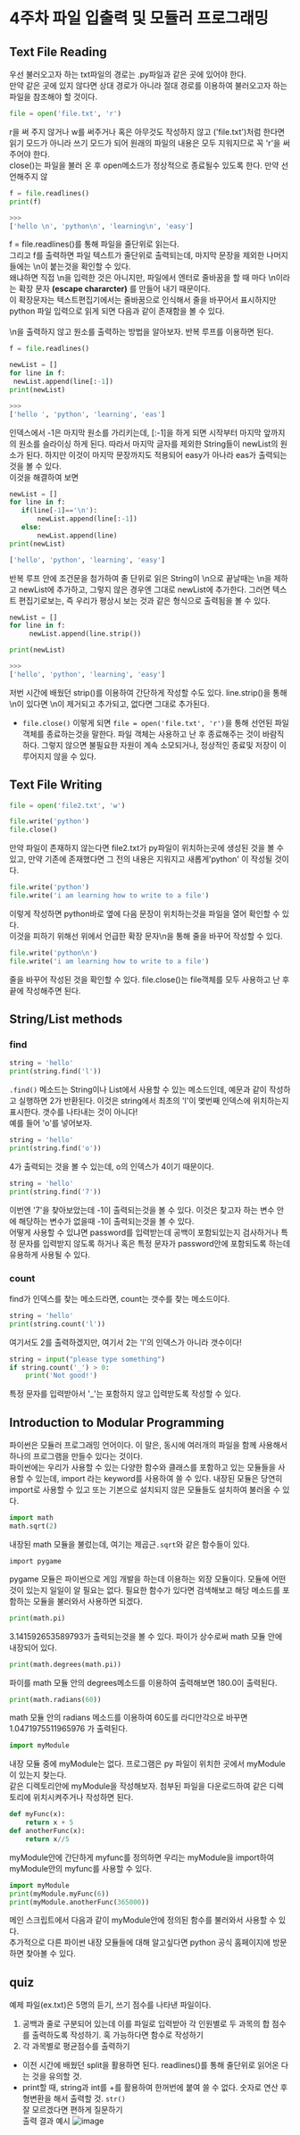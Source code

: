 # 4주차 파일 입출력 및 모듈러 프로그래밍
## Text File Reading
우선 불러오고자 하는 txt파일의 경로는 .py파일과 같은 곳에 있어야 한다.
<br> 만약 같은 곳에 있지 않다면 상대 경로가 아니라 절대 경로를 이용하여 불러오고자 하는 파일을 참조해야 할 것이다.
```python
file = open('file.txt', 'r')
```
r을 써 주지 않거나 w를 써주거나 혹은 아무것도 작성하지 않고 ('file.txt')처럼 한다면 읽기 모드가 아니라 쓰기 모드가 되어 원래의 파일의 내용은 모두 지워지므로 꼭 'r'을 써주어야 한다.
<br> close()는 파일을 불러 온 후 open메소드가 정상적으로 종료될수 있도록 한다.
만약 선언해주지 않
```python
f = file.readlines()
print(f)
```
```python
>>>
['hello \n', 'python\n', 'learning\n', 'easy']
```
f = file.readlines()를 통해 파일을 줄단위로 읽는다. <br>
그리고 f를 출력하면 파일 텍스트가 줄단위로 출력되는데, 마지막 문장을 제외한 나머지들에는 \n이 붙는것을 확인할 수 있다.<br> 왜냐하면 직접 \n을 입력한 것은 아니지만, 파일에서 엔터로 줄바꿈을 할 때 마다 \n이라는 확장 문자 **(escape chararcter)** 를 만들어 내기 때문이다.
<br> 이 확장문자는 텍스트편집기에서는 줄바꿈으로 인식해서 줄을 바꾸어서 표시하지만 python 파일 입력으로 읽게 되면 다음과 같이 존재함을 볼 수 있다.
<br><br>
\n을 출력하지 않고 원소를 출력하는 방법을 알아보자. 반복 루프를 이용하면 된다.
```python
f = file.readlines()

newList = []
for line in f:
 newList.append(line[:-1])
print(newList)
 ```
 ```python
 >>>
 ['hello ', 'python', 'learning', 'eas']
 ```
 인덱스에서 -1은 마지막 원소를 가리키는데, [:-1]을 하게 되면 시작부터 마지막 앞까지의 원소를 슬라이싱 하게 된다. 따라서 마지막 글자를 제외한 String들이 newList의 원소가 된다. 하지만 이것이 마지막 문장까지도 적용되어 easy가 아나라 eas가 출력되는 것을 볼 수 있다.
 <br>이것을 해결하여 보면
 ```python
 newList = []
for line in f:
    if(line[-1]=='\n'):
        newList.append(line[:-1])
    else:
        newList.append(line)
print(newList)
```
```python
['hello', 'python', 'learning', 'easy']
```
반복 루프 안에 조건문을 첨가하여 줄 단위로 읽은 String이 \n으로 끝날때는 \n을 제하고 newList에 추가하고, 그렇지 않은 경우엔 그대로 newList에 추가한다. 그러면 텍스트 편집기로보는, 즉 우리가 평상시 보는 것과 같은 형식으로 출력됨을 볼 수 있다.
```python
newList = []
for line in f:
     newList.append(line.strip())

print(newList)
```
```python
>>>
['hello', 'python', 'learning', 'easy']
```
저번 시간에 배웠던 strip()를 이용하여 간단하게 작성할 수도 있다. line.strip()을 통해 \n이 있다면 \n이 제거되고 추가되고, 없다면 그대로 추가된다.
<br>
- `file.close()`
이렇게 되면 `file = open('file.txt', 'r')`을 통해 선언된 파일 객체를 종료하는것을 말한다. 파일 객체는 사용하고 난 후 종료해주는 것이 바람직하다. 그렇지 않으면 불필요한 자원이 계속 소모되거나,
정상적인 종료및 저장이 이루어지지 않을 수 있다.
## Text File Writing
```python
file = open('file2.txt', 'w')

file.write('python')
file.close()
```
만약 파일이 존재하지 않는다면 file2.txt가 py파일이 위치하는곳에 생성된 것을 볼 수 있고, 만약 기존에 존재했다면 그 전의 내용은 지워지고 새롭게'python' 이 작성될 것이다.
```python
file.write('python')
file.write('i am learning how to write to a file')  
```
이렇게 작성하면 python바로 옆에 다음 문장이 위치하는것을 파일을 열어 확인할 수 있다.
<br>이것을 피하기 위해선 위에서 언급한 확장 문자\n을 통해 줄을 바꾸어 작성할 수 있다.
```python
file.write('python\n')
file.write('i am learning how to write to a file')  
```
줄을 바꾸어 작성된 것을 확인할 수 있다. file.close()는 file객체를 모두 사용하고 난 후 끝에 작성해주면 된다.

## String/List methods
### find
```python
string = 'hello'
print(string.find('l'))
```
`.find()` 메소드는 String이나 List에서 사용할 수 있는 메소드인데, 예문과 같이 작성하고 실행하면 2가 반환된다. 이것은 string에서 최초의 'l'이 몇번째 인덱스에 위치하는지 표시한다. 갯수를 나타내는 것이 아니다!
<br>예를 들어 'o'를 넣어보자.
```python
string = 'hello'
print(string.find('o'))
```
4가 출력되는 것을 볼 수 있는데, o의 인덱스가 4이기 때문이다.
```python
string = 'hello'
print(string.find('7'))
```
이번엔 '7'을 찾아보았는데 -1이 출력되는것을 볼 수 있다. 이것은 찾고자 하는 변수 안에 해당하는 변수가 없을때 -1이 출력되는것을 볼 수 있다.
<br>어떻게 사용할 수 있냐면 password를 입력받는데 공백이 포함되있는지 검사하거나 특정 문자를 입력받지 않도록 하거나 혹은 특정 문자가 password안에 포함되도록 하는데 유용하게 사용될 수 있다.
### count
find가 인덱스를 찾는 메소드라면, count는 갯수를 찾는 메소드이다.
```python
string = 'hello'
print(string.count('l'))
```
여기서도 2를 출력하겠지만, 여기서 2는 'l'의 인덱스가 아니라 갯수이다!
```python
string = input("please type something")
if string.count('_') > 0:
    print('Not good!')
```
특정 문자를 입력받아서 '_'는 포함하지 않고 입력받도록 작성할 수 있다.

## Introduction to Modular Programming
파이썬은 모듈러 프로그래밍 언어이다. 이 말은, 동시에 여러개의 파일을 함께 사용해서 하나의 프로그램을 만들수 있다는 것이다.
<br>파이썬에는 우리가 사용할 수 있는 다양한 함수와 클래스를 포함하고 있는 모듈들을 사용할 수 있는데, import 라는 keyword를 사용하여 쓸 수 있다. 내장된 모듈은 당연히 import로 사용할 수 있고 또는 기본으로 설치되지 않은 모듈들도 설치하여 불러올 수 있다.
```python
import math
math.sqrt(2)
```
내장된 math 모듈을 불렀는데, 여기는 제곱근`.sqrt`와 같은 함수들이 있다.
```
import pygame
```
pygame 모듈은 파이썬으로 게임 개발을 하는데 이용하는 외장 모듈이다. 모듈에 어떤것이 있는지 일일이 알 필요는 없다. 필요한 함수가 있다면 검색해보고 해당 메소드를 포함하는 모듈을 불러와서 사용하면 되겠다.
```python
print(math.pi)
```
3.141592653589793가 출력되는것을 볼 수 있다. 파이가 상수로써 math 모듈 안에 내장되어 있다.
```python
print(math.degrees(math.pi))
```
파이를 math 모듈 안의 degrees메소드를 이용하여 출력해보면 180.0이 출력된다.
```python
print(math.radians(60))
```
math 모듈 안의 radians 메소드를 이용하여 60도를 라디안각으로 바꾸면
<br>1.0471975511965976 가 출력된다.

```python
import myModule
```
내장 모듈 중에 myModule는 없다. 프로그램은 py 파일이 위치한 곳에서 myModule이 있는지 찾는다.
<br>같은 디렉토리안에 myModule을 작성해보자. 첨부된 파일을 다운로드하여 같은 디렉토리에 위치시켜주거나 작성하면 된다.
```python
def myFunc(x):
    return x + 5
def anotherFunc(x):
    return x//5
```
myModule안에 간단하게 myfunc를 정의하면 우리는 myModule을 import하여 myModule안의 myfunc를 사용할 수 있다.
```python
import myModule
print(myModule.myFunc(6))
print(myModule.anotherFunc(365000))
```
메인 스크립트에서 다음과 같이 myModule안에 정의된 함수를 불러와서 사용할 수 있다.
<br>추가적으로 다른 파이썬 내장 모듈들에 대해 알고싶다면 python 공식 홈페이지에 방문하면 찾아볼 수 있다.

## quiz
예제 파일(ex.txt)은 5명의 듣기, 쓰기 점수를 나타낸 파일이다.<br>
1. 공백과 줄로 구분되어 있는데 이를 파일로 입력받아 각 인원별로 두 과목의 합 점수를 출력하도록 작성하기. 혹 가능하다면 함수로 작성하기
2. 각 과목별로 평균점수를 출력하기
- 이전 시간에 배웠던 split을 활용하면 된다. readlines()를 통해 줄단위로 읽어온 다는 것을 유의할 것.
- print할 때, string과 int를 +를 활용하여 한꺼번에 붙여 쓸 수 없다. 숫자로 연산 후 형변환을 해서 출력할 것. `str()`
<br>잘 모르겠다면 편하게 질문하기
<br>출력 결과 예시
![image](https://user-images.githubusercontent.com/79446573/141776258-b9152405-ce8c-43d4-aee8-62ac176a5aee.png)
